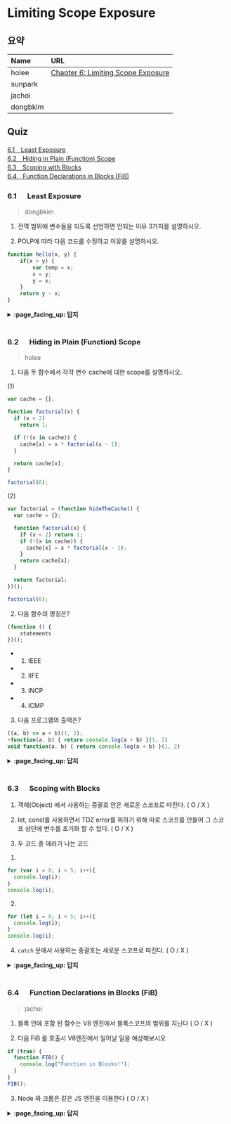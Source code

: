 # Limiting Scope Exposure

## 요약
| Name | URL |
|:---|:---|
| holee | [Chapter 6: Limiting Scope Exposure](https://github.com/hochan222/Everything-in-JavaScript/wiki/Chapter-6:-Limiting-Scope-Exposure) |
| sunpark |  |
| jachoi |  |
| dongbkim |  |

## Quiz

[6.1　Least Exposure](#61---Least-Exposure)<br>
[6.2　Hiding in Plain (Function) Scope](#62---Hiding-in-Plain-(Function)-Scope)<br>
[6.3　Scoping with Blocks](#63---Scoping-with-Blocks)<br>
[6.4　Function Declarations in Blocks (FiB)](#64---Function-Declarations-in-Blocks-(FiB))<br>

### 6.1 　  Least Exposure

> dongbkim
1. 전역 범위에 변수들을 되도록 선언하면 안되는 이유 3가지를 설명하시오.

2. POLP에 따라 다음 코드를 수정하고 이유를 설명하시오.

```js
function hello(x, y) {
	if(x > y) {
		var temp = x;
		x = y;
		y = x;
	}
	return y - x;
}
```

<details>
<summary> <b> :page_facing_up: 답지 </b>  </summary>
<div markdown="1">
	
1. Naming Collisions, Unexpected Behavior, Unintended Dependency
	
	<br/>
	
2. following the POLE principle, **temp should be as hidden in scope as possible**. So we block scope tmp (**using let**) to the if block.
</div>
</details>
<br>

### 6.2 　  Hiding in Plain (Function) Scope

> holee

1. 다음 두 함수에서 각각 변수 cache에 대한 scope를 설명하시오.

(1)
```js
var cache = {};

function factorial(x) { 
  if (x < 2) 
    return 1; 

  if (!(x in cache)) {
    cache[x] = x * factorial(x - 1); 
  }

  return cache[x]; 
}

factorial(6);
```
(2)
```js
var factorial = (function hideTheCache() { 
  var cache = {};

  function factorial(x) { 
    if (x < 2) return 1; 
    if (!(x in cache)) {
      cache[x] = x * factorial(x - 1); 
    }
    return cache[x]; 
  }

  return factorial; 
})();

factorial(6);
```

2. 다음 함수의 명칭은?
```js
(function () {
    statements
})();
```
  - 1. IEEE
  - 2. IIFE
  - 3. INCP
  - 4. ICMP

3. 다음 프로그램의 출력은?
```js
((a, b) => a + b)(1, 2);
+function(a, b) { return console.log(a + b) }(1, 2)
void function(a, b) { return console.log(a + b) }(1, 2)
```

<details>
<summary> <b> :page_facing_up: 답지 </b>  </summary>
<div markdown="1">

1. (1)은 전역으로 설정되고 (2)는 hideTheCache함수 내부 scope를 갖는다. 

    > var는 나타나는 위치에 관계없이 가장 가까운 둘러싸는 함수 범위에 연결된다.

2. 다음 함수의 명칭은?

    > 2. IIFE

3. 다음 식의 동작은?
```js
((a, b) => a + b)(1, 2); // 3
+function(a, b) { return console.log(a + b) }(1, 2) // 3
void function(a, b) { return console.log(a + b) }(1, 2) // 3
```
</div>
</details>
<br>

### 6.3 　  Scoping with Blocks

1. 객체(Object) 에서 사용하는 중괄호 안은 새로운 스코프로 따진다. ( O / X )

2. let, const를 사용하면서 TDZ error를 피하기 위해 따로 스코프를 만들어 그 스코프 상단에 변수를 초기화 할 수 있다. ( O / X )

3. 두 코드 중 에러가 나는 코드
  1)
  ```javascript
  for (var i = 0; i < 5; i++){
    console.log(i);
  }
  console.log(i);
  ```
  2)
  ```javascript
  for (let i = 0; i < 5; i++){
    console.log(i);
  }
  console.log(i);
  ```

4. `catch` 문에서 사용하는 중괄호는 새로운 스코프로 따진다. ( O / X )

<details>
<summary> <b> :page_facing_up: 답지 </b>  </summary>
<div markdown="1">

1. 객체(Object) 에서 사용하는 중괄호 안은 새로운 스코프로 따진다. ( O / **X** )
  > Object literals use `{ .. }` curly-brace pairs to delimit their key-value lists, but such object values are **not** scopes. **p.112**

2. let, const를 사용하면서 TDZ error를 피하기 위해 따로 스코프를 만들어 그 스코프 상단에 변수를 초기화 할 수 있다. ( **O** / X )
  > My suggestion there was: to minimize the risk of TDZ errors with `let/const` declarations, always put those declarations at the top of their scope. **p.114**

3. 다음 코드에서 변수 `i`는 각각 몇번 선언되었나?
  > var는 hoisting에 의해 function scope를 사용해 for문 밖에서 선언되지만, let은 for scope 안에서 선언되기 때문에 for문 밖에서 변수를 사용할 수 없다. **p.121~122**

4. `catch` 문에서 사용하는 중괄호는 새로운 스코프로 따진다. ( O / **X** )
  > ES2019 (recently, at the time of writing) changed  `catch` clauses so their declaration is optional; if the declaration is omitted, the `catch` block is no longer (by default) a scope; it's still a block, though! **p.124**

</div>
</details>
<br>

### 6.4 　  Function Declarations in Blocks (FiB)

> jachoi

1. 블록 안에 포함 된 함수는 V8 엔진에서 블록스코프의 범위를 지닌다 ( O / X )

2. 다음 FiB 를 호출시 V8엔진에서 일어날 일을 예상해보시오
```js
if (true) {
  function FIB() {
    console.log("Function in Blocks!");
  }
}
FIB();
```
3. Node 와 크롬은 같은 JS 엔진을 이용한다 ( O / X )

<details>
<summary> <b> :page_facing_up: 답지 </b>  </summary>
<div markdown="1">

1. 블록 안에 포함 된 함수는 V8 엔진에서 블록스코프의 범위를 지닌다 ( O / ***X*** )
 > JS 표준에 따르면 블록스코프의 범위를 가지는것이 맞지만 많은 JS 엔진에선 식별자가 외부에서도 undefined 로 선언된다

2. 정상적으로 "Function in Blocks!" 가 출력 된다

3. Node 와 크롬은 같은 JS 엔진을 이용한다 ( O / X )
 > Node 와 크롬은 모두 V8 엔진을 이용한다

</div>
</details>
<br>
